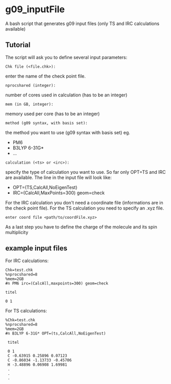 # g09_inputFile
A bash script that generates g09 input files (only TS and IRC calculations available)

## Tutorial
The script will ask you to define several input parameters:
```
Chk file (<file.chk>):
```
enter the name of the check point file.
```
nprocshared (integer):
```
number of cores used in calculation (has to be an integer)
```
mem (in GB, integer):
```
memory used per core (has to be an integer)
```
method (g09 syntax, with basis set):
```
the method you want to use (g09 syntax with basis set) eg.
- PM6
- B3LYP 6-31G*
- ...

```
calculation (<ts> or <irc>):
```
specify the type of calculation you want to use. So far only OPT=TS and IRC are available.
The line in the input file will look like:
- OPT=(TS,CalcAll,NoEigenTest)
- IRC=(CalcAll,MaxPoints=300) geom=check

For the IRC calculation you don't need a coordinate file (informations are in the check point file). For the TS calculation you need to specify an .xyz file.
```
enter coord file <path/to/coordFile.xyz>
```

As a last step you have to define the charge of the molecule and its spin multiplicity

## example input files
For IRC calculations:
```
Chk=test.chk 
%nprocshared=8 
%mem=2GB 
#n PM6 irc=(CalcAll,maxpoints=300) geom=check

titel

0 1
```
For TS calculations:
```
%Chk=test.chk
%nprocshared=8
%mem=2GB
#n B3LYP 6-31G* OPT=(ts,CalcAll,NoEigenTest)

 titel
 
 0 1
 C -0.63915 0.25896 0.07123
 C -0.86034 -1.13733 -0.45706
 H -3.48896 0.06908 1.69981
 .
 .
 .
 
```
